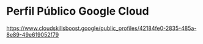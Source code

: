 # Perfil Público Google Cloud 

https://www.cloudskillsboost.google/public_profiles/42184fe0-2835-485a-8e89-49e619052f79